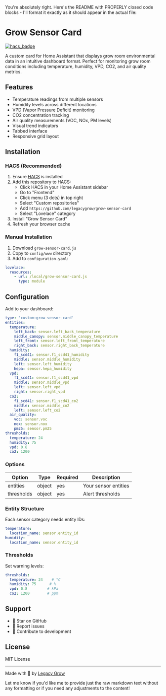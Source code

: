 You're absolutely right. Here's the README with PROPERLY closed code blocks - I'll format it exactly as it should appear in the actual file:

# Grow Sensor Card

[![hacs_badge](https://img.shields.io/badge/HACS-Default-orange.svg)](https://github.com/custom-components/hacs)

A custom card for Home Assistant that displays grow room environmental data in an intuitive dashboard format. Perfect for monitoring grow room conditions including temperature, humidity, VPD, CO2, and air quality metrics.

## Features

- Temperature readings from multiple sensors
- Humidity levels across different locations
- VPD (Vapor Pressure Deficit) monitoring
- CO2 concentration tracking
- Air quality measurements (VOC, NOx, PM levels)
- Visual trend indicators
- Tabbed interface
- Responsive grid layout

## Installation

### HACS (Recommended)

1. Ensure [HACS](https://hacs.xyz/) is installed
2. Add this repository to HACS:
    - Click HACS in your Home Assistant sidebar
    - Go to "Frontend"
    - Click menu (3 dots) in top right
    - Select "Custom repositories"
    - Add `https://github.com/legacygrow/grow-sensor-card`
    - Select "Lovelace" category
3. Install "Grow Sensor Card"
4. Refresh your browser cache

### Manual Installation

1. Download `grow-sensor-card.js`
2. Copy to `config/www` directory
3. Add to `configuration.yaml`:

```yaml
lovelace:
  resources:
    - url: /local/grow-sensor-card.js
      type: module
```

## Configuration

Add to your dashboard:

```yaml
type: 'custom:grow-sensor-card'
entities:
  temperature:
    left_back: sensor.left_back_temperature
    middle_canopy: sensor.middle_canopy_temperature
    left_front: sensor.left_front_temperature
    right_back: sensor.right_back_temperature
  humidity:
    f1_scd41: sensor.f1_scd41_humidity
    middle: sensor.middle_humidity
    left: sensor.left_humidity
    hepa: sensor.hepa_humidity
  vpd:
    f1_scd41: sensor.f1_scd41_vpd
    middle: sensor.middle_vpd
    left: sensor.left_vpd
    right: sensor.right_vpd
  co2:
    f1_scd41: sensor.f1_scd41_co2
    middle: sensor.middle_co2
    left: sensor.left_co2
  air_quality:
    voc: sensor.voc
    nox: sensor.nox
    pm25: sensor.pm25
thresholds:
  temperature: 24
  humidity: 75
  vpd: 0.8
  co2: 1200
```

### Options

| Option | Type | Required | Description |
|--------|------|----------|-------------|
| entities | object | yes | Your sensor entities |
| thresholds | object | yes | Alert thresholds |

### Entity Structure
Each sensor category needs entity IDs:

```yaml
temperature:
  location_name: sensor.entity_id
humidity:
  location_name: sensor.entity_id
```

### Thresholds
Set warning levels:

```yaml
thresholds:
  temperature: 24    # °C
  humidity: 75      # %
  vpd: 0.8         # kPa
  co2: 1200        # ppm
```

## Support

- 🌟 Star on GitHub
- 🐛 Report issues
- 🤝 Contribute to development

## License

MIT License

---
Made with 🌱 by [Legacy Grow](https://legacygrow.co.nz)

Let me know if you'd like me to provide just the raw markdown text without any formatting or if you need any adjustments to the content!
